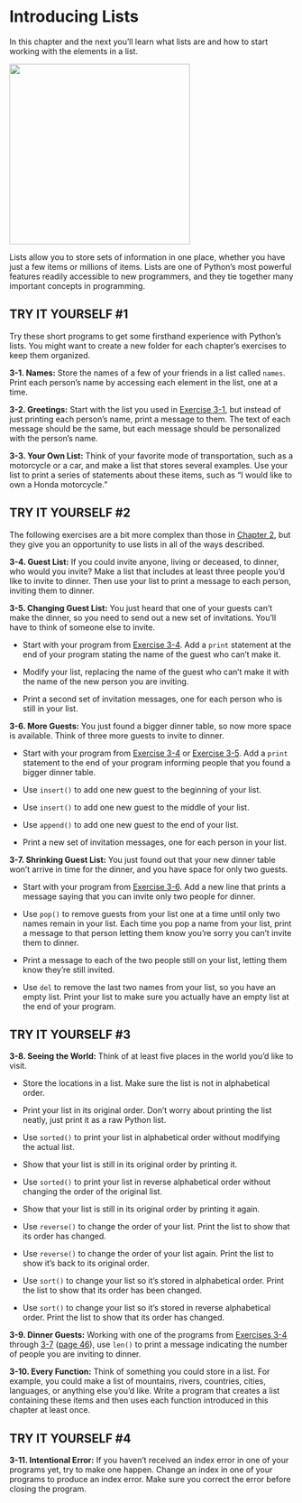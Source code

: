 # Introducing Lists

In this chapter and the next you’ll learn what lists are and how to
start working with the elements in a list.

<img src="https://media.giphy.com/media/R0nn6JhamSFd2LlP6B/giphy.gif" width="320vw">

Lists allow you to store sets
of information in one place, whether you have just a few items or
millions of items. Lists are one of Python’s most powerful features
readily accessible to new programmers, and they tie together many
important concepts in programming.
## TRY IT YOURSELF #1

Try these short programs to get some firsthand experience with Python&rsquo;s
lists. You might want to create a new folder for each chapter&rsquo;s
exercises to keep them organized.

<span id="ch3exe1"></span>**3-1. Names:** Store the names of a few of
your friends in a list called `names`. Print each person&rsquo;s name by
accessing each element in the list, one at a time.

<span id="ch3exe2"></span>**3-2. Greetings:** Start with the list you
used in [Exercise 3-1](../../../pcc_2e/tree/master/chapter_03/README.md#ch3exe1), but instead of just printing
each person&rsquo;s name, print a message to them. The text of each message
should be the same, but each message should be personalized with the
person&rsquo;s name.

<span id="ch3exe3"></span>**3-3. Your Own List:** Think of your favorite
mode of transportation, such as a motorcycle or a car, and make a list
that stores several examples. Use your list to print a series of
statements about these items, such as &ldquo;I would like to own a Honda
motorcycle.&rdquo;

## TRY IT YOURSELF #2

The following exercises are a bit more complex than those in [Chapter
2](../../../pcc_2e/tree/master/chapter_02/README.md#ch02), but they give you an opportunity to use lists in all
of the ways described.

<span id="ch3exe4"></span>**3-4. Guest List:** If you could invite
anyone, living or deceased, to dinner, who would you invite? Make a list
that includes at least three people you&rsquo;d like to invite to dinner. Then
use your list to print a message to each person, inviting them to
dinner.

<span id="ch3exe5"></span>**3-5. Changing Guest List:** You just heard
that one of your guests can&rsquo;t make the dinner, so you need to send out a
new set of invitations. You&rsquo;ll have to think of someone else to invite.

- Start with your program from [Exercise 3-4](../../../pcc_2e/tree/master/chapter_03/README.md#ch3exe4). Add a
`print` statement at the end of your program stating the name of the
guest who can&rsquo;t make it.

- Modify your list, replacing the name of the guest who can&rsquo;t make it
with the name of the new person you are inviting.

- Print a second set of invitation messages, one for each person who is
still in your list.

<span id="ch3exe6"></span>**3-6. More Guests:** You just found a bigger
dinner table, so now more space is available. Think of three more guests
to invite to dinner.

- Start with your program from [Exercise 3-4](../../../pcc_2e/tree/master/chapter_03/README.md#ch3exe4) or
[Exercise 3-5](../../../pcc_2e/tree/master/chapter_03/README.md#ch3exe5). Add a `print` statement to the end of
your program informing people that you found a bigger dinner table.

- Use `insert()` to add one new guest to the beginning of your list.

- Use `insert()` to add one new guest to the middle of your list.

- Use `append()` to add one new guest to the end of your list.

- Print a new set of invitation messages, one for each person in your
list.

<span id="page_47"></span><span id="ch3exe7"></span>**3-7. Shrinking
Guest List:** You just found out that your new dinner table won&rsquo;t arrive
in time for the dinner, and you have space for only two guests.

- Start with your program from [Exercise 3-6](../../../pcc_2e/tree/master/chapter_03/README.md#ch3exe6). Add a
new line that prints a message saying that you can invite only two
people for dinner.

- Use `pop()` to remove guests from your list one at a time until only
two names remain in your list. Each time you pop a name from your list,
print a message to that person letting them know you&rsquo;re sorry you can&rsquo;t
invite them to dinner.

- Print a message to each of the two people still on your list, letting
them know they&rsquo;re still invited.

- Use `del` to remove the last two names from your list, so you have an
empty list. Print your list to make sure you actually have an empty list
at the end of your program.



<span id="page_50"></span>
## TRY IT YOURSELF #3

<span id="ch3exe8"></span>**3-8. Seeing the World:** Think of at least
five places in the world you&rsquo;d like to visit.

- Store the locations in a list. Make sure the list is not in
alphabetical order.

- Print your list in its original order. Don&rsquo;t worry about printing the
list neatly, just print it as a raw Python list.

- Use `sorted()` to print your list in alphabetical order without
modifying the actual list.

- Show that your list is still in its original order by printing it.

- Use `sorted()` to print your list in reverse alphabetical order
without changing the order of the original list.

- Show that your list is still in its original order by printing it
again.

- Use `reverse()` to change the order of your list. Print the list to
show that its order has changed.

- Use `reverse()` to change the order of your list again. Print the list
to show it&rsquo;s back to its original order.

- Use `sort()` to change your list so it&rsquo;s stored in alphabetical order.
Print the list to show that its order has been changed.

- Use `sort()` to change your list so it&rsquo;s stored in reverse
alphabetical order. Print the list to show that its order has changed.

<span id="ch3exe9"></span>**3-9. Dinner Guests:** Working with one of
the programs from [Exercises 3-4](../../../pcc_2e/tree/master/chapter_03/README.md#ch3exe4) through
[3-7](../../../pcc_2e/tree/master/chapter_03/README.md#ch3exe7) ([page 46](../../../pcc_2e/tree/master/chapter_03/README.md#page_46)), use `len()` to
print a message indicating the number of people you are inviting to
dinner.

<span id="ch3exe10"></span>**3-10. Every Function:** Think of something
you could store in a list. For example, you could make a list of
mountains, rivers, countries, cities, languages, or anything else you&rsquo;d
like. Write a program that creates a list containing these items and
then uses each function introduced in this chapter at least once.



<span id="page_52"></span>
## TRY IT YOURSELF #4

<span id="ch3exe11"></span>**3-11. Intentional Error:** If you haven&rsquo;t
received an index error in one of your programs yet, try to make one
happen. Change an index in one of your programs to produce an index
error. Make sure you correct the error before closing the program.

